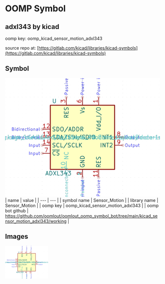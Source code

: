 # OOMP Symbol  
## adxl343  by kicad  
  
oomp key: oomp_kicad_sensor_motion_adxl343  
  
source repo at: [https://gitlab.com/kicad/libraries/kicad-symbols](https://gitlab.com/kicad/libraries/kicad-symbols)  
## Symbol  
  
[![working.png](working_600.png)](working.png)  
| name | value | 
| --- | --- | 
| symbol name | Sensor_Motion | 
| library name | Sensor_Motion | 
| oomp key | oomp_kicad_sensor_motion_adxl343 | 
| oomp bot github | https://github.com/oomlout/oomlout_oomp_symbol_bot/tree/main/kicad_sensor_motion_adxl343/working | 
## Images  
  
[![working.png](working_140.png)](working.png)  
